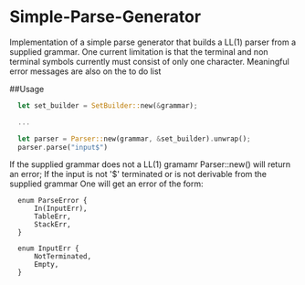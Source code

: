 # Simple-Parse-Generator

Implementation of a simple parse generator that builds a LL(1) parser from a supplied grammar.
One current limitation is that the terminal and non terminal symbols currently
must consist of only one character. Meaningful error messages are also on the to do list


##Usage

```rust
  let set_builder = SetBuilder::new(&grammar);

  ...

  let parser = Parser::new(grammar, &set_builder).unwrap();
  parser.parse("input$")
```

If the supplied grammar does not a LL(1) gramamr Parser::new() will return an error;
If the input is not '$' terminated or is not derivable from the supplied grammar One
will get an error of the form:
```
  enum ParseError {
      In(InputErr),
      TableErr,
      StackErr,
  }
  
  enum InputErr {
      NotTerminated,
      Empty,
  }

```
